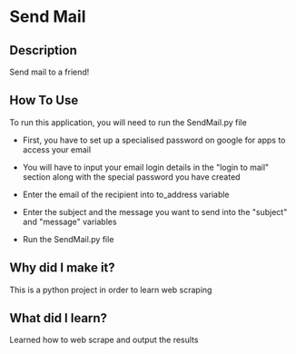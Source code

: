 # Send Mail
 
## Description

Send mail to a friend!

## How To Use

To run this application, you will need to run the SendMail.py file

* First, you have to set up a specialised password on google for apps to access your email

* You will have to input your email login details in the "login to mail" section along with the special password you have created

* Enter the email of the recipient into to_address variable

* Enter the subject and the message you want to send into the "subject" and "message" variables

* Run the SendMail.py file

## Why did I make it?

This is a python project in order to learn web scraping

## What did I learn?

Learned how to web scrape and output the results